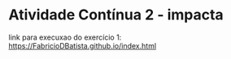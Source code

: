 # Atividade Contínua 2 - impacta
link para execuxao do exercício 1:
https://FabricioDBatista.github.io/index.html
